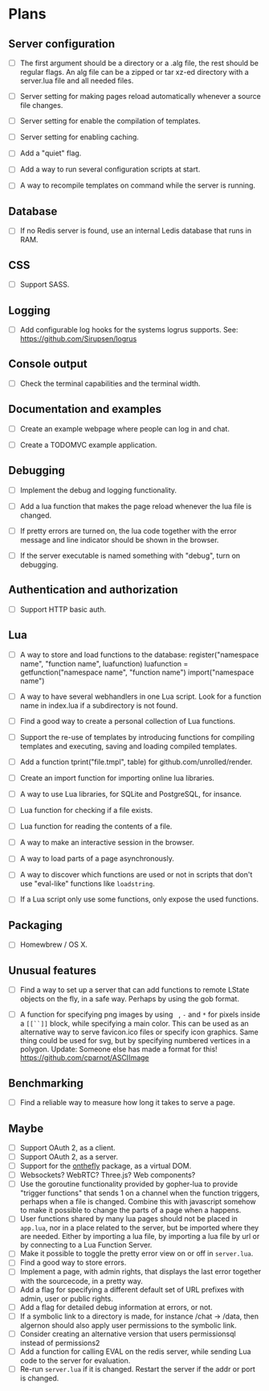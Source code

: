 # Plans


Server configuration
--------------------

- [ ] The first argument should be a directory or a .alg file, the rest should be regular flags. An alg file can be a zipped or tar xz-ed directory with a server.lua file and all needed files.
- [ ] Server setting for making pages reload automatically whenever a source file changes.
- [ ] Server setting for enable the compilation of templates.
- [ ] Server setting for enabling caching.
- [ ] Add a "quiet" flag.
- [ ] Add a way to run several configuration scripts at start.
- [ ] A way to recompile templates on command while the server is running.


Database
--------

- [ ] If no Redis server is found, use an internal Ledis database that runs in RAM.


CSS
---

- [ ] Support SASS.


Logging
-------

- [ ] Add configurable log hooks for the systems logrus supports. See: https://github.com/Sirupsen/logrus


Console output
--------------

- [ ] Check the terminal capabilities and the terminal width.


Documentation and examples
--------------------------

- [ ] Create an example webpage where people can log in and chat.
- [ ] Create a TODOMVC example application.


Debugging
---------

- [ ] Implement the debug and logging functionality.
- [ ] Add a lua function that makes the page reload whenever the lua file is changed.
- [ ] If pretty errors are turned on, the lua code together with the error message and line indicator should be shown in the browser.
- [ ] If the server executable is named something with "debug", turn on debugging.


Authentication and authorization
--------------------------------

- [ ] Support HTTP basic auth.


Lua
---

- [ ] A way to store and load functions to the database:
      register("namespace name", "function name", luafunction)
      luafunction = getfunction("namespace name", "function name")
      import("namespace name")
- [ ] A way to have several webhandlers in one Lua script. Look for a function name in index.lua if a subdirectory is not found.
- [ ] Find a good way to create a personal collection of Lua functions.
- [ ] Support the re-use of templates by introducing functions for compiling templates and executing, saving and loading compiled templates.
- [ ] Add a function tprint("file.tmpl", table) for github.com/unrolled/render.
- [ ] Create an import function for importing online lua libraries.
- [ ] A way to use Lua libraries, for SQLite and PostgreSQL, for insance.
- [ ] Lua function for checking if a file exists.
- [ ] Lua function for reading the contents of a file.
- [ ] A way to make an interactive session in the browser.
- [ ] A way to load parts of a page asynchronously.
- [ ] A way to discover which functions are used or not in scripts that don't use "eval-like" functions like `loadstring`.
- [ ] If a Lua script only use some functions, only expose the used functions.


Packaging
---------

- [ ] Homewbrew / OS X.


Unusual features
----------------

- [ ] Find a way to set up a server that can add functions to remote LState objects on the fly, in a safe way. Perhaps by using the gob format.
- [ ] A function for specifying png images by using ` `, `-` and `*` for pixels inside a `[[``]]` block, while specifying a main color. This can be used as an alternative way to serve favicon.ico files or specify icon graphics. Same thing could be used for svg, but by specifying numbered vertices in a polygon. Update: Someone else has made a format for this! https://github.com/cparnot/ASCIImage


Benchmarking
------------

- [ ] Find a reliable way to measure how long it takes to serve a page.


Maybe
-----

- [ ] Support OAuth 2, as a client.
- [ ] Support OAuth 2, as a server.
- [ ] Support for the [onthefly](https://github.com/xyproto/onthefly) package, as a virtual DOM.
- [ ] Websockets? WebRTC? Three.js? Web components?
- [ ] Use the goroutine functionality provided by gopher-lua to provide "trigger functions" that sends 1 on a channel when the function triggers, perhaps when a file is changed. Combine this with javascript somehow to make it possible to change the parts of a page when a happens.
- [ ] User functions shared by many lua pages should not be placed in `app.lua`, nor in a place related to the server, but be imported where they are needed. Either by importing a lua file, by importing a lua file by url or by connecting to a Lua Function Server.
- [ ] Make it possible to toggle the pretty error view on or off in `server.lua`.
- [ ] Find a good way to store errors.
- [ ] Implement a page, with admin rights, that displays the last error together with the sourcecode, in a pretty way.
- [ ] Add a flag for specifying a different default set of URL prefixes with admin, user or public rights.
- [ ] Add a flag for detailed debug information at errors, or not.
- [ ] If a symbolic link to a directory is made, for instance /chat -> /data, then algernon should also apply user permissions to the symbolic link.
- [ ] Consider creating an alternative version that users permissionsql instead of permissions2
- [ ] Add a function for calling EVAL on the redis server, while sending Lua code to the server for evaluation.
- [ ] Re-run `server.lua` if it is changed. Restart the server if the addr or port is changed.
